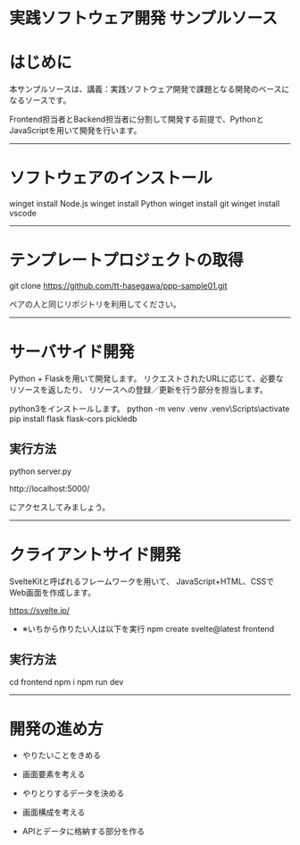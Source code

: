 # 実践ソフトウェア開発 サンプルソース

# はじめに

本サンプルソースは、講義：実践ソフトウェア開発で課題となる開発のベースになるソースです。

Frontend担当者とBackend担当者に分割して開発する前提で、PythonとJavaScriptを用いて開発を行います。

--------------------------------------------------------------------------------
# ソフトウェアのインストール

winget install Node.js
winget install Python
winget install git
winget install vscode

--------------------------------------------------------------------------------
# テンプレートプロジェクトの取得

git clone https://github.com/tt-hasegawa/ppp-sample01.git

ペアの人と同じリポジトリを利用してください。


--------------------------------------------------------------------------------

# サーバサイド開発
Python + Flaskを用いて開発します。
リクエストされたURLに応じて、必要なリソースを返したり、
リソースへの登録／更新を行う部分を担当します。

python3をインストールします。
python -m venv .venv
.venv\Scripts\activate
pip install flask flask-cors pickledb

## 実行方法
python server.py

http://localhost:5000/

にアクセスしてみましょう。

--------------------------------------------------------------------------------

# クライアントサイド開発
SvelteKitと呼ばれるフレームワークを用いて、
JavaScript+HTML、CSSでWeb画面を作成します。

https://svelte.jp/

- ※いちから作りたい人は以下を実行
npm create svelte@latest frontend

## 実行方法
cd frontend 
npm i
npm run dev

--------------------------------------------------------------------------------

# 開発の進め方

- やりたいことをきめる

- 画面要素を考える

- やりとりするデータを決める

- 画面構成を考える

- APIとデータに格納する部分を作る


